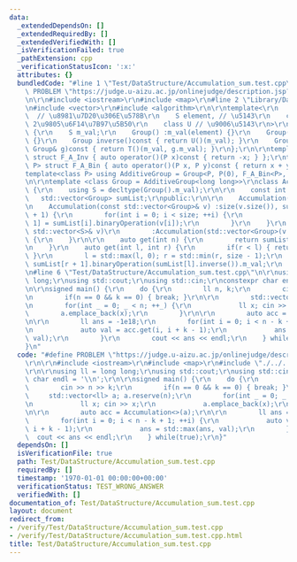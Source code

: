```yaml
---
data:
  _extendedDependsOn: []
  _extendedRequiredBy: []
  _extendedVerifiedWith: []
  _isVerificationFailed: true
  _pathExtension: cpp
  _verificationStatusIcon: ':x:'
  attributes: {}
  bundledCode: "#line 1 \"Test/DataStructure/Accumulation_sum.test.cpp\"\n#define\
    \ PROBLEM \"https://judge.u-aizu.ac.jp/onlinejudge/description.jsp?id=0516\"\r\
    \n\r\n#include <iostream>\r\n#include <map>\r\n#line 2 \"Library/DataStructure/Accumulation.hpp\"\
    \n#include <vector>\r\n#include <algorithm>\r\n\r\ntemplate<\r\n    class S, \
    \  // \u8981\u7D20\u306E\u578B\r\n    S element, // \u5143\r\n    class T, //\
    \ 2\u9805\u6F14\u7B97\u5B50\r\n    class U // \u9006\u5143\r\n>\r\nstruct Group\
    \ {\r\n    S m_val;\r\n    Group() :m_val(element) {}\r\n    Group(S val) :m_val(val)\
    \ {}\r\n    Group inverse()const { return U()(m_val); }\r\n    Group binaryOperation(const\
    \ Group& g)const { return T()(m_val, g.m_val); }\r\n};\r\n\r\ntemplate<class P>\
    \ struct F_A_Inv { auto operator()(P x)const { return -x; } };\r\ntemplate<class\
    \ P> struct F_A_Bin { auto operator()(P x, P y)const { return x + y; } };\r\n\
    template<class P> using AdditiveGroup = Group<P, P(0), F_A_Bin<P>, F_A_Inv<P>>;\r\
    \n\r\ntemplate <class Group = AdditiveGroup<long long>>\r\nclass Accumulation\
    \ {\r\n    using S = decltype(Group().m_val);\r\n\r\n    const int size;\r\n \
    \   std::vector<Group> sumList;\r\npublic:\r\n\r\n    Accumulation() = delete;\r\
    \n    Accumulation(const std::vector<Group>& v) :size(v.size()), sumList(size\
    \ + 1) {\r\n        for(int i = 0; i < size; ++i) {\r\n            sumList[i +\
    \ 1] = sumList[i].binaryOperation(v[i]);\r\n        }\r\n    }\r\n    Accumulation(const\
    \ std::vector<S>& v)\r\n        :Accumulation(std::vector<Group>(v.begin(), v.end()))\
    \ {\r\n    }\r\n\r\n    auto get(int n) {\r\n        return sumList[n + 1].m_val;\r\
    \n    }\r\n    auto get(int l, int r) {\r\n        if(r < l) { return Group().m_val;\
    \ }\r\n        l = std::max(l, 0); r = std::min(r, size - 1);\r\n        return\
    \ sumList[r + 1].binaryOperation(sumList[l].inverse()).m_val;\r\n    }\r\n};\r\
    \n#line 6 \"Test/DataStructure/Accumulation_sum.test.cpp\"\n\r\nusing ll = long\
    \ long;\r\nusing std::cout;\r\nusing std::cin;\r\nconstexpr char endl = '\\n';\r\
    \n\r\nsigned main() {\r\n    do {\r\n        ll n, k;\r\n        cin >> n >> k;\r\
    \n        if(n == 0 && k == 0) { break; }\r\n\r\n        std::vector<ll> a; a.reserve(n);\r\
    \n        for(int _ = 0; _ < n; ++_) {\r\n            ll x; cin >> x;\r\n    \
    \        a.emplace_back(x);\r\n        }\r\n\r\n        auto acc = Accumulation<>(a);\r\
    \n\r\n        ll ans = -1e18;\r\n        for(int i = 0; i < n - k + 1; ++i) {\r\
    \n            auto val = acc.get(i, i + k - 1);\r\n            ans = std::max(ans,\
    \ val);\r\n        }\r\n        cout << ans << endl;\r\n    } while(true);\r\n\
    }\n"
  code: "#define PROBLEM \"https://judge.u-aizu.ac.jp/onlinejudge/description.jsp?id=0516\"\
    \r\n\r\n#include <iostream>\r\n#include <map>\r\n#include \"./../../Library/DataStructure/Accumulation.hpp\"\
    \r\n\r\nusing ll = long long;\r\nusing std::cout;\r\nusing std::cin;\r\nconstexpr\
    \ char endl = '\\n';\r\n\r\nsigned main() {\r\n    do {\r\n        ll n, k;\r\n\
    \        cin >> n >> k;\r\n        if(n == 0 && k == 0) { break; }\r\n\r\n   \
    \     std::vector<ll> a; a.reserve(n);\r\n        for(int _ = 0; _ < n; ++_) {\r\
    \n            ll x; cin >> x;\r\n            a.emplace_back(x);\r\n        }\r\
    \n\r\n        auto acc = Accumulation<>(a);\r\n\r\n        ll ans = -1e18;\r\n\
    \        for(int i = 0; i < n - k + 1; ++i) {\r\n            auto val = acc.get(i,\
    \ i + k - 1);\r\n            ans = std::max(ans, val);\r\n        }\r\n      \
    \  cout << ans << endl;\r\n    } while(true);\r\n}"
  dependsOn: []
  isVerificationFile: true
  path: Test/DataStructure/Accumulation_sum.test.cpp
  requiredBy: []
  timestamp: '1970-01-01 00:00:00+00:00'
  verificationStatus: TEST_WRONG_ANSWER
  verifiedWith: []
documentation_of: Test/DataStructure/Accumulation_sum.test.cpp
layout: document
redirect_from:
- /verify/Test/DataStructure/Accumulation_sum.test.cpp
- /verify/Test/DataStructure/Accumulation_sum.test.cpp.html
title: Test/DataStructure/Accumulation_sum.test.cpp
---
```

